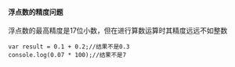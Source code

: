 #### 浮点数的精度问题



浮点数的最高精度是17位小数，但在进行算数运算时其精度远远不如整数

```
var result = 0.1 + 0.2;//结果不是0.3
console.log(0.07 * 100);//结果不是7
```

